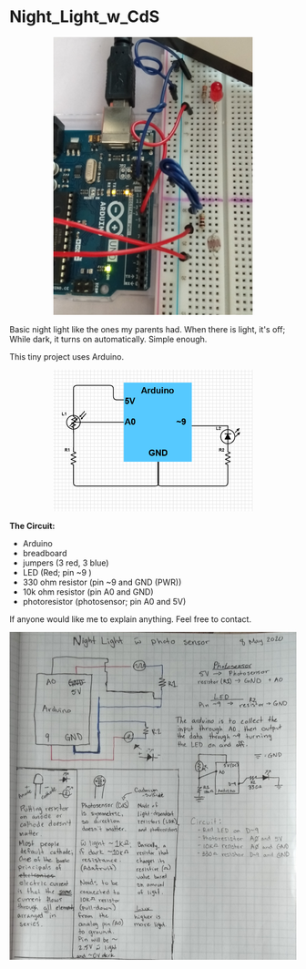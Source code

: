 # Night_Light_w_CdS
<p align="center">
  <img src="breadboard.jpg" width="350" title="The Circuit on a breadboard">
</p>

Basic night light like the ones my parents had. When there is light, it's off; While dark, it turns on automatically. Simple enough.

This tiny project uses Arduino.

<p align="center">
  <img src="schematic.PNG" width="350" title="Schematic of Circuit">
</p>

<b> The Circuit: </b>
<ul>
<li> Arduino </li>
<li> breadboard </li>
<li> jumpers (3 red, 3 blue)</li>
<li> LED (Red; pin ~9 )</li>
<li> 330 ohm resistor (pin ~9 and GND (PWR))</li>
<li> 10k ohm resistor (pin A0 and GND)</li>
<li> photoresistor (photosensor; pin A0 and 5V)</li>
</ul>


If anyone would like me to explain anything. Feel free to contact.

<p align="center">
  <img src="notebook.jpg" width="750" title="A page explaining the project">
</p>

